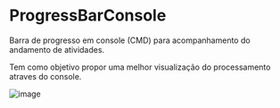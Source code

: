 # ProgressBarConsole
Barra de progresso em console (CMD) para acompanhamento do andamento de atividades.

Tem como objetivo propor uma melhor visualização do processamento atraves do console.

![image](https://github.com/SabrynaAlves2106/ProgressBarConsole/assets/107009642/609028cd-46ca-42ed-86ba-7437fce914e9)
